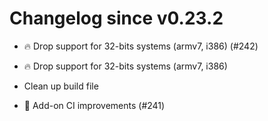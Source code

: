 # Changelog since v0.23.2
- 🔥 Drop support for 32-bits systems (armv7, i386) (#242)

* 🔥 Drop support for 32-bits systems (armv7, i386)

* Clean up build file 
- 🚀 Add-on CI improvements (#241) 
